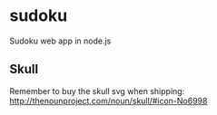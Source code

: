 # sudoku

Sudoku web app in node.js

## Skull

Remember to buy the skull svg when shipping:
http://thenounproject.com/noun/skull/#icon-No6998
